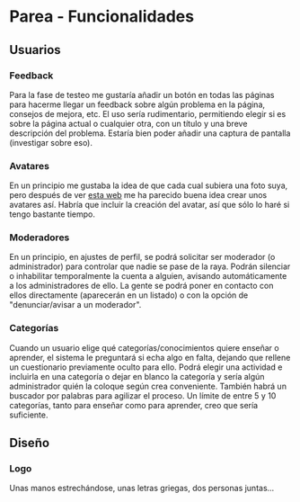 # Parea - Funcionalidades

## Usuarios

### Feedback

Para la fase de testeo me gustaría añadir un botón en todas las páginas para hacerme llegar un feedback sobre algún problema en la página, consejos de mejora, etc. El uso sería rudimentario, permitiendo elegir si es sobre la página actual o cualquier otra, con un título y una breve descripción del problema. Estaría bien poder añadir una captura de pantalla (investigar sobre eso).

### Avatares

En un principio me gustaba la idea de que cada cual subiera una foto suya, pero después de ver [esta web](https://bigheads.io/
) me ha parecido buena idea crear unos avatares así. Habría que incluir la creación del avatar, así que sólo lo haré si tengo bastante tiempo.

### Moderadores

En un principio, en ajustes de perfil, se podrá solicitar ser moderador (o administrador) para controlar que nadie se pase de la raya. Podrán silenciar o inhabilitar temporalmente la cuenta a alguien, avisando automáticamente a los administradores de ello. La gente se podrá poner en contacto con ellos directamente (aparecerán en un listado) o con la opción de "denunciar/avisar a un moderador".

### Categorías

Cuando un usuario elige qué categorías/conocimientos quiere enseñar o aprender, el sistema le preguntará si echa algo en falta, dejando que rellene un cuestionario previamente oculto para ello. Podrá elegir una actividad e incluirla en una categoría o dejar en blanco la categoría y sería algún administrador quién la coloque según crea conveniente. También habrá un buscador por palabras para agilizar el proceso. Un límite de entre 5 y 10 categorías, tanto para enseñar como para aprender, creo que sería suficiente.

## Diseño

### Logo

Unas manos estrechándose, unas letras griegas, dos personas juntas...